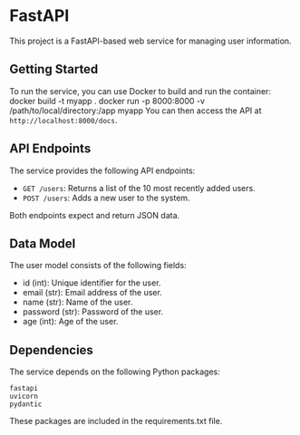 # FastAPI

This project is a FastAPI-based web service for managing user information.
## Getting Started

To run the service, you can use Docker to build and run the container:
docker build -t myapp .
docker run -p 8000:8000 -v /path/to/local/directory:/app myapp
You can then access the API at `http://localhost:8000/docs`.

## API Endpoints

The service provides the following API endpoints:

  - `GET /users`: Returns a list of the 10 most recently added users.
  - `POST /users`: Adds a new user to the system.

Both endpoints expect and return JSON data.

## Data Model
The user model consists of the following fields:

  - id (int): Unique identifier for the user.
  - email (str): Email address of the user.
  - name (str): Name of the user.
  - password (str): Password of the user.
  - age (int): Age of the user.

## Dependencies
The service depends on the following Python packages:

    fastapi
    uvicorn
    pydantic

These packages are included in the requirements.txt file.